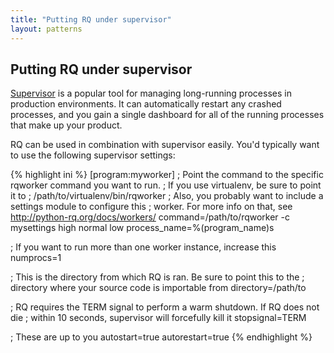 ```yaml
---
title: "Putting RQ under supervisor"
layout: patterns
---
```


## Putting RQ under supervisor

[Supervisor][1] is a popular tool for managing long-running processes in
production environments.  It can automatically restart any crashed processes,
and you gain a single dashboard for all of the running processes that make up
your product.

RQ can be used in combination with supervisor easily.  You'd typically want to
use the following supervisor settings:

{% highlight ini %}
[program:myworker]
; Point the command to the specific rqworker command you want to run.
; If you use virtualenv, be sure to point it to
; /path/to/virtualenv/bin/rqworker
; Also, you probably want to include a settings module to configure this
; worker.  For more info on that, see http://python-rq.org/docs/workers/
command=/path/to/rqworker -c mysettings high normal low
process_name=%(program_name)s

; If you want to run more than one worker instance, increase this
numprocs=1

; This is the directory from which RQ is ran. Be sure to point this to the
; directory where your source code is importable from
directory=/path/to

; RQ requires the TERM signal to perform a warm shutdown. If RQ does not die
; within 10 seconds, supervisor will forcefully kill it
stopsignal=TERM

; These are up to you
autostart=true
autorestart=true
{% endhighlight %}

[1]: http://supervisord.org/
